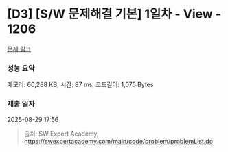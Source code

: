 # [D3] [S/W 문제해결 기본] 1일차 - View - 1206 

[문제 링크](https://swexpertacademy.com/main/code/problem/problemDetail.do?contestProbId=AV134DPqAA8CFAYh) 

### 성능 요약

메모리: 60,288 KB, 시간: 87 ms, 코드길이: 1,075 Bytes

### 제출 일자

2025-08-29 17:56



> 출처: SW Expert Academy, https://swexpertacademy.com/main/code/problem/problemList.do